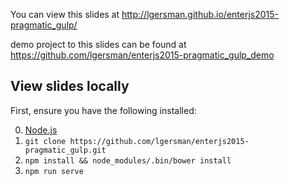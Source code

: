 You can view this slides at http://lgersman.github.io/enterjs2015-pragmatic_gulp/

demo project to this slides can be found at https://github.com/lgersman/enterjs2015-pragmatic_gulp_demo

## View slides locally

First, ensure you have the following installed:

0. [Node.js](http://nodejs.org)
0. `git clone https://github.com/lgersman/enterjs2015-pragmatic_gulp.git`
0. `npm install && node_modules/.bin/bower install`
0. `npm run serve`


